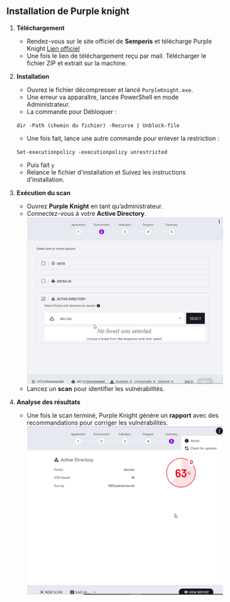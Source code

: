 
## **Installation de Purple knight**

1. **Téléchargement**  
    - Rendez-vous sur le site officiel de **Semperis** et télécharge Purple Knight  [Lien officiel](https://www.purple-knight.com/)
    - Une fois le lien de téléchargement reçu par mail. Télécharger le fichier ZIP et extrait sur la machine.

2. **Installation**
    - Ouvrez le fichier décompresser et lancé `PurpleKnight.exe`.
    - Une erreur va apparaître, lancée PowerShell en mode Administrateur.
    - La commande pour Débloquer :

    `dir -Path (chemin du fichier) -Recurse | Unblock-file`
    - Une fois fait, lance une autre commande pour enlever la restriction :

    `Set-executionpolicy -executionpolicy unrestricted`
    - Puis fait `y`
    - Relance le fichier d'installation et Suivez les instructions d’installation.

3. **Exécution du scan**
    - Ouvrez **Purple Knight** en tant qu’administrateur.
    - Connectez-vous à votre **Active Directory**.
    ![PurpleKnight](/Ressources/s10_PurpleKnight_3.png)
    - Lancez un **scan** pour identifier les vulnérabilités.

4. **Analyse des résultats**
     - Une fois le scan terminé, Purple Knight génère un **rapport** avec des recommandations pour corriger les vulnérabilités.
    ![PurpleKnight](/Ressources/s10_PurpleKnight_4.png)
